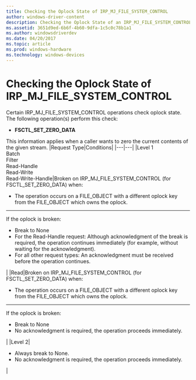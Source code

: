 ```yaml
---
title: Checking the Oplock State of IRP_MJ_FILE_SYSTEM_CONTROL
author: windows-driver-content
description: Checking the Oplock State of an IRP_MJ_FILE_SYSTEM_CONTROL operation
ms.assetid: 3651d9ed-6b6f-4b60-9dfa-1c5c0c78b1a1
ms.author: windowsdriverdev
ms.date: 04/20/2017
ms.topic: article
ms.prod: windows-hardware
ms.technology: windows-devices
---
```


# Checking the Oplock State of IRP_MJ_FILE_SYSTEM_CONTROL

Certain IRP_MJ_FILE_SYSTEM_CONTROL operations check oplock state. The following operation(s) perform this check:
- **FSCTL_SET_ZERO_DATA**

This information applies when a caller wants to zero the current contents of the given stream.
|Request Type|Conditions|
|---|---|
|Level 1<br>Batch<br>Filter<br>Read-Handle<br>Read-Write<br>Read-Write-Handle|Broken on IRP_MJ_FILE_SYSTEM_CONTROL (for FSCTL_SET_ZERO_DATA) when:<ul><li>The operation occurs on a FILE_OBJECT with a different oplock key from the FILE_OBJECT which owns the oplock.</ul></li><hr>If the oplock is broken:<ul><li>Break to None</li><li>For the Read-Handle request: Although acknowledgment of the break is required, the operation continues immediately (for example, without waiting for the acknowledgment).</li><li>For all other request types: An acknowledgment must be received before the operation continues.</li></ul>|
|Read|Broken on IRP_MJ_FILE_SYSTEM_CONTROL (for FSCTL_SET_ZERO_DATA) when:<ul><li>The operation occurs on a FILE_OBJECT with a different oplock key from the FILE_OBJECT which owns the oplock.</ul></li><hr>If the oplock is broken:<ul><li>Break to None</li><li>No acknowledgment is required, the operation proceeds immediately.</li></ul>|
|Level 2|<ul><li>Always break to None.</li><li>No acknowledgment is required, the operation proceeds immediately.</li></ul>|



